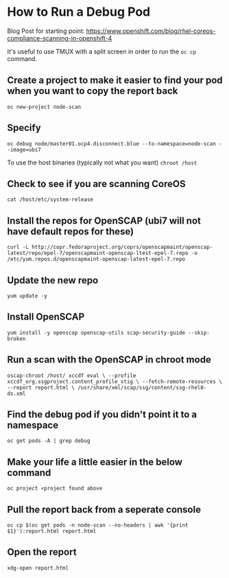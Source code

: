 # How to Run a Debug Pod
Blog Post for starting point: https://www.openshift.com/blog/rhel-coreos-compliance-scanning-in-openshift-4

It's useful to use TMUX with a split screen in order to run the `oc cp` command.

## Create a project to make it easier to find your pod when you want to copy the report back
`oc new-project node-scan`

## Specify 
`oc debug node/master01.ocp4.disconnect.blue --to-namespace=node-scan --image=ubi7`

To use the host binaries (typically not what you want)
`chroot /host`

## Check to see if you are scanning CoreOS
`cat /host/etc/system-release`

## Install the repos for OpenSCAP (ubi7 will not have default repos for these)
`curl -L http://copr.fedoraproject.org/coprs/openscapmaint/openscap-latest/repo/epel-7/openscapmaint-openscap-ltest-epel-7.repo -o  /etc/yum.repos.d/openscapmaint-openscap-latest-epel-7.repo`

## Update the new repo
`yum update -y`

## Install OpenSCAP
`yum install -y openscap openscap-utils scap-security-guide --skip-broken`

## Run a scan with the OpenSCAP in chroot mode
`oscap-chroot /host/ xccdf eval \
--profile xccdf_org.ssgproject.content_profile_stig \
--fetch-remote-resources \
--report report.html \
/usr/share/xml/scap/ssg/content/ssg-rhel8-ds.xml`

## Find the debug pod if you didn't point it to a namespace
`oc get pods -A | grep debug`

## Make your life a little easier in the below command
`oc project <project found above`

## Pull the report back from a seperate console
`oc cp $(oc get pods -n node-scan --no-headers | awk '{print $1}'):report.html report.html`

## Open the report
`xdg-open report.html`
